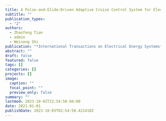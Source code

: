 ```yaml
---
title: A Pulse-and-Glide-Driven Adaptive Cruise Control System for Electric Vehicle
subtitle: ""
publication_types:
  - "2"
authors:
  - Zhaofeng Tian
  - admin
  - Weisong Shi
publication: "*International Transactions on Electrical Energy Systems*"
abstract: ""
draft: false
featured: false
tags: []
categories: []
projects: []
image:
  caption: ""
  focal_point: ""
  preview_only: false
summary: ""
lastmod: 2023-10-02T22:54:58-04:00
date: 2021-01-01
publishDate: 2023-10-03T02:54:58.421410Z
---
```

